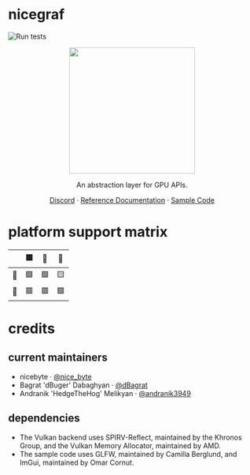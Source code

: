 nicegraf
========

![Run tests](https://github.com/nicebyte/nicegraf/workflows/Run%20tests/badge.svg)

<p align="center">
<img src="https://github.com/nicebyte/nicegraf/blob/master/docs/logo.png?raw=true" width="256"/>
</p>
<p align="center">
An abstraction layer for GPU APIs.
</p>
<p align="center">
<a href="https://discord.gg/NMbpC9btWA">Discord</a> · <a href="http://wiki.gpfault.net/docs/nicegraf/index.html">Reference Documentation</a> · <a href="https://github.com/nicebyte/nicegraf/tree/master/samples">Sample Code</a>
</p>

# platform support matrix

|   | 🟦 | 🐧 | 🍏 |
|---|---|---|---|
| 🌋 | 🟩 | 🟩 | 🟨 |
| 🤘 | 🟥 | 🟥 | 🟩 |




# credits

## current maintainers

* nicebyte · [@nice_byte](http://twitter.com/nice_byte)
* Bagrat 'dBuger' Dabaghyan · [@dBagrat](http://twitter.com/dBagrat)
* Andranik 'HedgeTheHog' Melikyan · [@andranik3949](http://twitter.com/andranik3949)

## dependencies

* The Vulkan backend uses SPIRV-Reflect, maintained by the Khronos Group, and the Vulkan Memory Allocator, maintained by AMD.
* The sample code uses GLFW, maintained by Camilla Berglund, and ImGui, maintained by Omar Cornut.

